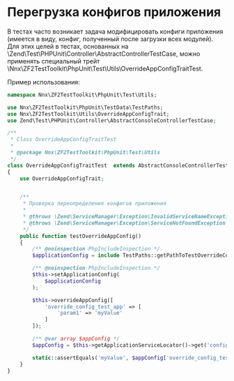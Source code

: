 # Перегрузка конфигов приложения

В тестах часто возникает задача модифицировать конфиги приложения (имеется в виду, конфиг, полученный
после загрузки всех модулей). Для этих целей в тестах, основанных на \Zend\Test\PHPUnit\Controller\AbstractControllerTestCase,
можно применять специальный трейт \Nnx\ZF2TestToolkit\PhpUnit\Test\Utils\OverrideAppConfigTraitTest.

Пример использования:

```php
namespace Nnx\ZF2TestToolkit\PhpUnit\Test\Utils;

use Nnx\ZF2TestToolkit\PhpUnit\TestData\TestPaths;
use Nnx\ZF2TestToolkit\Utils\OverrideAppConfigTrait;
use Zend\Test\PHPUnit\Controller\AbstractConsoleControllerTestCase;

/**
 * Class OverrideAppConfigTraitTest
 *
 * @package Nnx\ZF2TestToolkit\PhpUnit\Test\Utils
 */
class OverrideAppConfigTraitTest  extends AbstractConsoleControllerTestCase
{
    use OverrideAppConfigTrait;


    /**
     * Проверка переопределения конфигов приложения
     *
     * @throws \Zend\ServiceManager\Exception\InvalidServiceNameException
     * @throws \Zend\ServiceManager\Exception\ServiceNotFoundException
     */
    public function testOverrideAppConfig()
    {
        /** @noinspection PhpIncludeInspection */
        $applicationConfig = include TestPaths::getPathToTestOverrideConfigApp();

        /** @noinspection PhpIncludeInspection */
        $this->setApplicationConfig(
            $applicationConfig
        );

        $this->overrideAppConfig([
            'override_config_test_app' => [
                'param1' => 'myValue'
            ]
        ]);

        /** @var array $appConfig */
        $appConfig = $this->getApplicationServiceLocator()->get('config');

        static::assertEquals('myValue', $appConfig['override_config_test_app']['param1']);
    }
}

```

